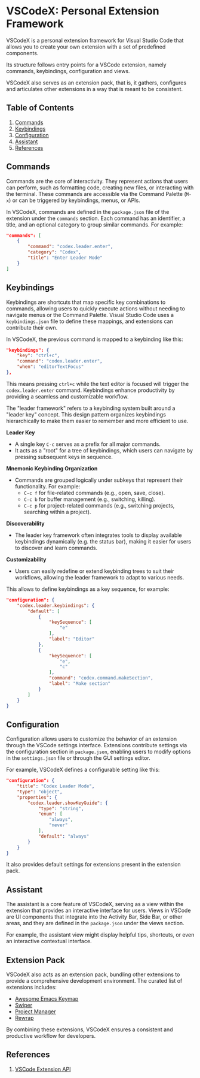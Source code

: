 # VSCodeX: Personal Extension Framework

VSCodeX is a personal extension framework for Visual Studio Code that allows you
to create your own extension with a set of predefined components.

Its structure follows entry points for a VSCode extension, namely commands,
keybindings, configuration and views.

VSCodeX also serves as an extension pack, that is, it gathers, configures and
articulates other extensions in a way that is meant to be consistent.

## Table of Contents

1. [Commands](#commands)
2. [Keybindings](#keybindings)
3. [Configuration](#configuration)
4. [Assistant](#assistant)
5. [References](#references)

## Commands

Commands are the core of interactivity. They represent actions that users can
perform, such as formatting code, creating new files, or interacting with the
terminal. These commands are accessible via the Command Palette (`M-x`) or can
be triggered by keybindings, menus, or APIs.

In VSCodeX, commands are defined in the `package.json` file of the extension
under the `commands` section. Each command has an identifier, a title, and an
optional category to group similar commands. For example:

```json
"commands": [
    {
        "command": "codex.leader.enter",
        "category": "Codex",
        "title": "Enter Leader Mode"
    }
]
```

## Keybindings

Keybindings are shortcuts that map specific key combinations to commands,
allowing users to quickly execute actions without needing to navigate menus or
the Command Palette. Visual Studio Code uses a `keybindings.json` file to
define these mappings, and extensions can contribute their own.

In VSCodeX, the previous command is mapped to a keybinding like this:

```json
"keybindings": {
    "key": "ctrl+c",
    "command": "codex.leader.enter",
    "when": "editorTextFocus"
},
```

This means pressing `ctrl+c` while the text editor is focused will trigger the
`codex.leader.enter` command. Keybindings enhance productivity by providing a
seamless and customizable workflow.

The "leader framework" refers to a keybinding system built around a "leader key"
concept. This design pattern organizes keybindings hierarchically to make them
easier to remember and more efficient to use.

**Leader Key**

- A single key `C-c` serves as a prefix for all major commands.
- It acts as a "root" for a tree of keybindings, which users can navigate by
  pressing subsequent keys in sequence.

**Mnemonic Keybinding Organization**

- Commands are grouped logically under subkeys that represent their
  functionality. For example:
    - `C-c f` for file-related commands (e.g., open, save, close).
    - `C-c b` for buffer management (e.g., switching, killing).
    - `C-c p` for project-related commands (e.g., switching projects, searching
      within a project).

**Discoverability**

- The leader key framework often integrates tools to display available
  keybindings dynamically (e.g. the status bar), making it easier for users to
  discover and learn commands.

**Customizability**

- Users can easily redefine or extend keybinding trees to suit their workflows,
  allowing the leader framework to adapt to various needs.

This allows to define keybindings as a key sequence, for example:

```json
"configuration": {
    "codex.leader.keybindings": {
        "default": [
            {
                "keySequence": [
                    "e"
                ],
                "label": "Editor"
            },
            {
                "keySequence": [
                    "e",
                    "c"
                ],
                "command": "codex.command.makeSection",
                "label": "Make section"
            }
        ]
    }
}
```

## Configuration

Configuration allows users to customize the behavior of an extension through the
VSCode settings interface. Extensions contribute settings via the configuration
section in `package.json`, enabling users to modify options in the
`settings.json` file or through the GUI settings editor.

For example, VSCodeX defines a configurable setting like this:

```json
"configuration": {
    "title": "Codex Leader Mode",
    "type": "object",
    "properties": {
        "codex.leader.showKeyGuide": {
            "type": "string",
            "enum": [
                "always",
                "never"
            ],
            "default": "always"
        }
    }
}
```

It also provides default settings for extensions present in the extension pack.

## Assistant

The assistant is a core feature of VSCodeX, serving as a view within the
extension that provides an interactive interface for users. Views in VSCode are
UI components that integrate into the Activity Bar, Side Bar, or other areas,
and they are defined in the `package.json` under the views section.

For example, the assistant view might display helpful tips, shortcuts, or even
an interactive contextual interface.

## Extension Pack

VSCodeX also acts as an extension pack, bundling other extensions to provide a
comprehensive development environment. The curated list of extensions includes:

- [Awesome Emacs Keymap](https://marketplace.visualstudio.com/items?itemName=tuttieee.emacs-mcx)
- [Swiper](https://marketplace.visualstudio.com/items?itemName=wenhoujx.swiper)
- [Project Manager](https://marketplace.visualstudio.com/items?itemName=alefragnani.project-manager)
- [Rewrap](https://marketplace.visualstudio.com/items?itemName=dnut.rewrap-revived)

By combining these extensions, VSCodeX ensures a consistent and productive
workflow for developers.

## References

1. [VSCode Extension API](https://code.visualstudio.com/api)
